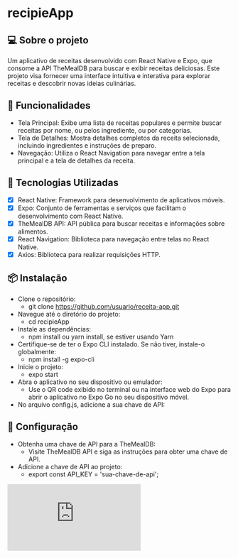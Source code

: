 # recipieApp

## 💻 Sobre o projeto
Um aplicativo de receitas desenvolvido com React Native e Expo, que consome a API TheMealDB para buscar e exibir receitas deliciosas. Este projeto visa fornecer uma interface intuitiva e interativa para explorar receitas e descobrir novas ideias culinárias.

## 📱 Funcionalidades
- Tela Principal: Exibe uma lista de receitas populares e permite buscar receitas por nome, ou pelos ingrediente, ou por categorias.
- Tela de Detalhes: Mostra detalhes completos da receita selecionada, incluindo ingredientes e instruções de preparo.
- Navegação: Utiliza o React Navigation para navegar entre a tela principal e a tela de detalhes da receita.

## 🚀 Tecnologias Utilizadas
- [x] React Native: Framework para desenvolvimento de aplicativos móveis.
- [x] Expo: Conjunto de ferramentas e serviços que facilitam o desenvolvimento com React Native.
- [x] TheMealDB API: API pública para buscar receitas e informações sobre alimentos.
- [x] React Navigation: Biblioteca para navegação entre telas no React Native.
- [x] Axios: Biblioteca para realizar requisições HTTP.

## 📦 Instalação

- Clone o repositório: 
  - git clone https://github.com/usuario/receita-app.git
- Navegue até o diretório do projeto: 
  - cd recipieApp
- Instale as dependências:
  - npm install ou yarn install, se estiver usando Yarn
- Certifique-se de ter o Expo CLI instalado. Se não tiver, instale-o globalmente:
  - npm install -g expo-cli
- Inicie o projeto:
  - expo start
- Abra o aplicativo no seu dispositivo ou emulador:
  - Use o QR code exibido no terminal ou na interface web do Expo para abrir o aplicativo no Expo Go no seu dispositivo móvel.
- No arquivo config.js, adicione a sua chave de API:

## 🔧 Configuração

- Obtenha uma chave de API para a TheMealDB:
  - Visite TheMealDB API e siga as instruções para obter uma chave de API.
- Adicione a chave de API ao projeto:
  - export const API_KEY = 'sua-chave-de-api';




[![GitHub license](https://badgen.net/github/license/Naereen/Strapdown.js)](https://github.com/Naereen/StrapDown.js/blob/master/LICENSE)
